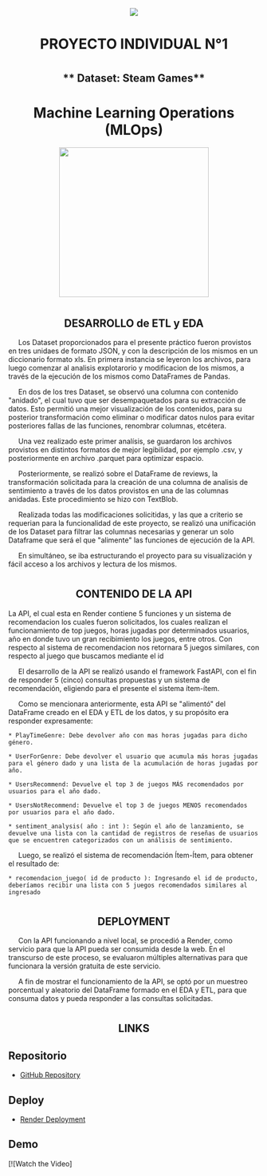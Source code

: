 <p align=center><img src=https://d31uz8lwfmyn8g.cloudfront.net/Assets/logo-henry-white-lg.png><p>

# <h1 align=center> **PROYECTO INDIVIDUAL N°1** </h1>
# <h2 align=center> ** Dataset: Steam Games** </h2>

# <h1 align=center>**Machine Learning Operations (MLOps)**</h1>

<p align="center">
<img src="https://user-images.githubusercontent.com/67664604/217914153-1eb00e25-ac08-4dfa-aaf8-53c09038f082.png"  height=300>
</p>

# <h2 align=center>**DESARROLLO de ETL y EDA**</h2>

<p style="text-indent: 20px;">
Los Dataset proporcionados para el presente práctico fueron provistos en tres unidaes de formato JSON, y con la descripción de los mismos en un diccionario formato xls.
En primera instancia se leyeron los archivos, para luego comenzar al analisis explotarorio y modificacion de los mismos, a través de la ejecución de los mismos como DataFrames de Pandas. </p>

<p style="text-indent: 20px;">
En dos de los tres Dataset, se observó una columna con contenido "anidado", el cual tuvo que ser desempaquetados para su extracción de datos. Esto permitió una mejor visualización de los contenidos, para su posterior transformación como eliminar o modificar datos nulos para evitar posteriores fallas de las funciones, renombrar columnas, etcétera.</p>

<p style="text-indent: 20px;">Una vez realizado este primer analísis, se guardaron los archivos provistos en distintos formatos de mejor legibilidad, por ejemplo .csv, y posteriormente en archivo .parquet para optimizar espacio.</p>

<p style="text-indent: 20px;">Posteriormente, se realizó sobre el DataFrame de reviews, la transformación solicitada para la creación de una columna de analisis de sentimiento a través de los datos provistos en una de las columnas anidadas. Este procedimiento se hizo con TextBlob.</p>

<p style="text-indent: 20px;">Realizada todas las modificaciones solicitidas, y las que a criterio se requerian para la funcionalidad de este proyecto, se realizó una unificación de los Dataset para filtrar las columnas necesarias y generar un solo Dataframe que será el que "alimente" las funciones de ejecución de la API.
</p>

<p style="text-indent: 20px;">
En simultáneo, se iba estructurando el proyecto para su visualización y fácil acceso a los archivos y lectura de los mismos.
</p>

# <h2 align=center>**CONTENIDO DE LA API**</h2>
La API, el cual esta en Render contiene 5 funciones y un sistema de recomendacion los cuales fueron solicitados, los cuales realizan el funcionamiento de top juegos, horas jugadas por determinados usuarios, año en donde tuvo un gran recibimiento los juegos, entre otros. Con respecto al sistema de recomendacion nos retornara 5 juegos similares, con respecto al juego que buscamos mediante el id

<p style="text-indent: 20px;">
El desarrollo de la API se realizó usando el framework FastAPI, con el fin de responder 5 (cinco) consultas propuestas y un sistema de recomendación, eligiendo para el presente el sistema ítem-ítem.
</p>

<p style="text-indent: 20px;">
Como se mencionara anteriormente, esta API se "alimentó" del DataFrame creado en el EDA y ETL de los datos, y su propósito era responder expresamente:

    * PlayTimeGenre: Debe devolver año con mas horas jugadas para dicho género.

    * UserForGenre: Debe devolver el usuario que acumula más horas jugadas para el género dado y una lista de la acumulación de horas jugadas por año.

    * UsersRecommend: Devuelve el top 3 de juegos MÁS recomendados por usuarios para el año dado.

    * UsersNotRecommend: Devuelve el top 3 de juegos MENOS recomendados por usuarios para el año dado.

    * sentiment_analysis( año : int ): Según el año de lanzamiento, se devuelve una lista con la cantidad de registros de reseñas de usuarios que se encuentren categorizados con un análisis de sentimiento.
</p>

<p style="text-indent: 20px;">
Luego, se realizó el sistema de recomendación Ítem-Ítem, para obtener el resultado de:

    * recomendacion_juego( id de producto ): Ingresando el id de producto, deberíamos recibir una lista con 5 juegos recomendados similares al ingresado

</p>


# <h2 align=center>**DEPLOYMENT**</h2>

<p style="text-indent: 20px;">
Con la API funcionando a nivel local, se procedió a Render, como servicio para que la API pueda ser consumida desde la web. En el transcurso de este proceso, se evaluaron múltiples alternativas para que funcionara la versión gratuita de este servicio.
</p>

<p style="text-indent: 20px;">
A fin de mostrar el funcionamiento de la API, se optó por un muestreo porcentual y aleatorio del DataFrame formado en el EDA y ETL, para que consuma datos y pueda responder a las consultas solicitadas.
</p>

# <h2 align=center>**LINKS**</h2>

## Repositorio

- [GitHub Repository](https://github.com/leoviscay/PI_ML_OPS-tree-PT)

## Deploy

- [Render Deployment](https://pi-steamgames-ipmi.onrender.com/)

## Demo

[![Watch the Video]